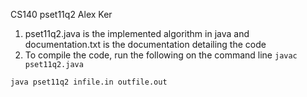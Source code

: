 CS140 pset11q2
Alex Ker
1. pset11q2.java is the implemented algorithm in java and documentation.txt is the documentation detailing the code
2. To compile the code, run the following on the command line
`
javac pset11q2.java
`

`
java pset11q2 infile.in outfile.out
`